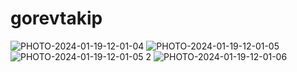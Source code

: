 # gorevtakip
![PHOTO-2024-01-19-12-01-04](https://github.com/birkanyaylaci/gorevtakip/assets/47977495/573c5068-1e8e-44af-849f-e6914e683854)
![PHOTO-2024-01-19-12-01-05](https://github.com/birkanyaylaci/gorevtakip/assets/47977495/4bb71d86-ebc1-4fad-b016-4c4e52dd966d)
![PHOTO-2024-01-19-12-01-05 2](https://github.com/birkanyaylaci/gorevtakip/assets/47977495/d188a3ab-47b6-48be-b64f-a74aba26b81a)
![PHOTO-2024-01-19-12-01-06](https://github.com/birkanyaylaci/gorevtakip/assets/47977495/cecb1d20-2ac3-4385-b608-2dd9488e3f46)


